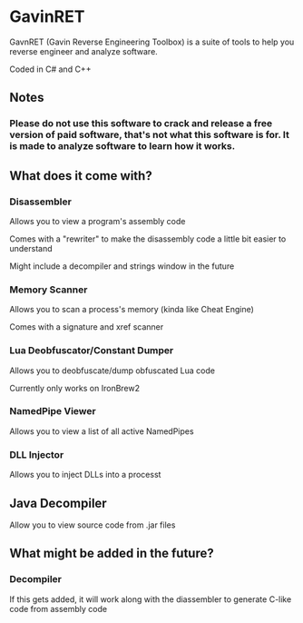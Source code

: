 # GavinRET
GavnRET (Gavin Reverse Engineering Toolbox) is a suite of tools to help you reverse engineer and analyze software.

Coded in C# and C++

## Notes
### Please do not use this software to crack and release a free version of paid software, that's not what this software is for. It is made to analyze software to learn how it works.

## What does it come with?
### Disassembler
Allows you to view a program's assembly code

Comes with a "rewriter" to make the disassembly code a little bit easier to understand

Might include a decompiler and strings window in the future

### Memory Scanner
Allows you to scan a process's memory (kinda like Cheat Engine)

Comes with a signature and xref scanner

### Lua Deobfuscator/Constant Dumper
Allows you to deobfuscate/dump obfuscated Lua code

Currently only works on IronBrew2

### NamedPipe Viewer
Allows you to view a list of all active NamedPipes

### DLL Injector
Allows you to inject DLLs into a processt

## Java Decompiler
Allow you to view source code from .jar files

## What might be added in the future?
### Decompiler
If this gets added, it will work along with the diassembler to generate C-like code from assembly code
